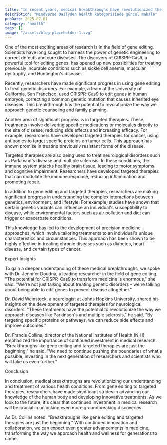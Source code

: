 ```yaml
---
title: "In recent years, medical breakthroughs have revolutionized the way we understand and treat various health conditions. From gene editing to targeted therapies, researchers have made significant stri..."
description: "MindVerse Dailyden health kategorisinde güncel makale"
pubDate: 2025-07-01
category: "health"
tags: []
image: "/assets/blog-placeholder-1.svg"
---
```


One of the most exciting areas of research is in the field of gene editing. Scientists have long sought to harness the power of genetic engineering to correct defects and cure diseases. The discovery of CRISPR-Cas9, a powerful tool for editing genes, has opened up new possibilities for treating previously incurable conditions such as sickle cell anemia, muscular dystrophy, and Huntington's disease.

Recently, researchers have made significant progress in using gene editing to treat genetic disorders. For example, a team at the University of California, San Francisco, used CRISPR-Cas9 to edit genes in human embryos, correcting a common genetic mutation that causes inherited eye diseases. This breakthrough has the potential to revolutionize the way we approach genetic counseling and family planning.

Another area of significant progress is in targeted therapies. These treatments involve delivering specific medications or molecules directly to the site of disease, reducing side effects and increasing efficacy. For example, researchers have developed targeted therapies for cancer, using antibodies to target specific proteins on tumor cells. This approach has shown promise in treating previously resistant forms of the disease.

Targeted therapies are also being used to treat neurological disorders such as Parkinson's disease and multiple sclerosis. In these conditions, the immune system attacks healthy brain tissue, leading to motor symptoms and cognitive impairment. Researchers have developed targeted therapies that can modulate the immune response, reducing inflammation and promoting repair.

In addition to gene editing and targeted therapies, researchers are making significant progress in understanding the complex interactions between genetics, environment, and lifestyle. For example, studies have shown that certain genetic variants can influence an individual's susceptibility to disease, while environmental factors such as air pollution and diet can trigger or exacerbate conditions.

This knowledge has led to the development of precision medicine approaches, which involve tailoring treatments to an individual's unique characteristics and circumstances. This approach has been shown to be highly effective in treating chronic diseases such as diabetes, heart disease, and certain types of cancer.

Expert Insights

To gain a deeper understanding of these medical breakthroughs, we spoke with Dr. Jennifer Doudna, a leading researcher in the field of gene editing. "The potential for CRISPR-Cas9 to transform medicine is enormous," she said. "We're not just talking about treating genetic disorders – we're talking about being able to edit genes to prevent disease altogether."

Dr. David Weinstock, a neurologist at Johns Hopkins University, shared his insights on the development of targeted therapies for neurological disorders. "These treatments have the potential to revolutionize the way we approach diseases like Parkinson's and multiple sclerosis," he said. "By targeting specific proteins or pathways, we can reduce side effects and improve outcomes."

Dr. Francis Collins, director of the National Institutes of Health (NIH), emphasized the importance of continued investment in medical research. "Breakthroughs like gene editing and targeted therapies are just the beginning," he said. "We need to continue pushing the boundaries of what's possible, investing in the next generation of researchers and scientists who will take us even further."

Conclusion

In conclusion, medical breakthroughs are revolutionizing our understanding and treatment of various health conditions. From gene editing to targeted therapies, researchers have made significant strides in advancing our knowledge of the human body and developing innovative treatments. As we look to the future, it's clear that continued investment in medical research will be crucial in unlocking even more groundbreaking discoveries.

As Dr. Collins noted, "Breakthroughs like gene editing and targeted therapies are just the beginning." With continued innovation and collaboration, we can expect even greater advancements in medicine, transforming the way we approach health and wellness for generations to come.
